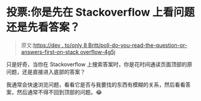 # 投票:你是先在 Stackoverflow 上看问题还是先看答案？

> 原文:[https://dev . to/only 8 Britt/poll-do-you-read-the-question-or-answers-first-on-stack overflow-4g5j](https://dev.to/only8britt/poll-do-you-read-the-question-or-answers-first-on-stackoverflow-4g5j)

只是好奇，当你在 Stackoverflow 上搜索答案时，你是花时间通读页面顶部的原问题，还是直接进入底部的答案？

我通常会快速浏览问题，看看它是否与我要找的东西有模糊的关系，然后看看答案，然后通常不得不回到顶部的问题。😂
